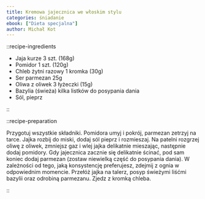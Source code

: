 ```yaml
---
title: Kremowa jajecznica we włoskim stylu
categories: śniadanie
ebook: ["Dieta specjalna"]
author: Michał Kot
---
```


::recipe-ingredients

- Jaja kurze 3 szt. (168g)
- Pomidor 1 szt. (120g)
- Chleb żytni razowy 1 kromka (30g)
- Ser parmezan 25g
- Oliwa z oliwek 3 łyżeczki (15g)
- Bazylia (świeża) kilka listków do posypania dania
- Sól, pieprz

::

::recipe-preparation

Przygotuj wszystkie składniki. Pomidora umyj i pokrój, parmezan zetrzyj na tarce. Jajka rozbij do miski, dodaj sól pieprz i rozmieszaj. Na patelni rozgrzej oliwę z oliwek, zmniejsz gaz i wlej jajka delikatnie mieszając, następnie dodaj pomidory. Gdy jajecznica zacznie się delikatnie ścinać, pod sam koniec dodaj parmezan (zostaw niewielką część do posypania dania). W zależności od tego, jaką konsystencję preferujesz, zdejmij z ognia w odpowiednim momencie. Przełóż jajka na talerz, posyp świeżymi liśćmi bazylii oraz odrobiną parmezanu. Zjedz z kromką chleba.

::